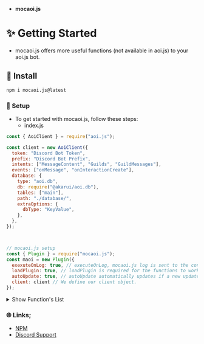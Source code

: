 - ****mocaoi.js****

# ✨️ Getting Started
- mocaoi.js offers more useful functions (not available in aoi.js) to your aoi.js bot.

## 💬 Install
```sh
npm i mocaoi.js@latest
```

### 📒 Setup
- To get started with mocaoi.js, follow these steps:
  - index.js
```js
const { AoiClient } = require("aoi.js");

const client = new AoiClient({
  token: "Discord Bot Token",
  prefix: "Discord Bot Prefix",
  intents: ["MessageContent", "Guilds", "GuildMessages"],
  events: ["onMessage", "onInteractionCreate"],
  database: {
    type: "aoi.db",
    db: require("@akarui/aoi.db"),
    tables: ["main"],
    path: "./database/",
    extraOptions: {
      dbType: "KeyValue",
    },
  },
});



// mocaoi.js setup
const { Plugin } = require("mocaoi.js");
const maoi = new Plugin({
  exexuteOnLog: true, // executeOnLog, mocaoi.js log is sent to the console when your project is started.
  loadPlugin: true, // loadPlugin is required for the functions to work.
  autoUpdate: true, // autoUpdate automatically updates if a new update is available.
  client: client // We define our client object.
});
```

<details>
  <summary>Show Function's List</summary>

| Functions         | Params           |
|-------------------|------------------|
| $mocaoiVersion    | []               |
| $clientInfo       | [info]           |
| $sendColoredLog   | [text;hex?]      |
| $commandExists    | [name;type?]     |
| $translate        | [from;to;text]   |
| $aoiVersion       | []               |
| $spotifySearch    | [song_name]      |


- ****$clientInfo Parameters****
  - ispublic
  - isverified
  - memory
  - rss
  - platform
  - arch

</details>


### 🌐 Links;
- [NPM](https://www.npmjs.com/package/mocaoi.js)
- [Discord Support](https://discord.com/invite/RVN8dGhNEY)